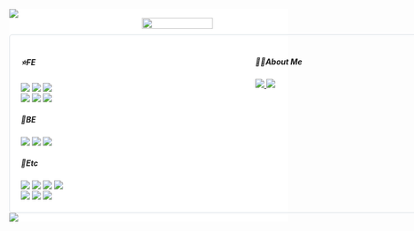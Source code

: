 <div style="background:white;">
    <img src="https://capsule-render.vercel.app/api?type=waving&color=0:81F7F3,100:2E9AFE&height=120&section=header"/>
  <!--Status start-->
    <div id="Status-div" 
        style="display: flex; justify-content: center; align-items: center; width:800px; margin: 0 auto 10px auto; ">
<!--       <img  
        style="width: 51%; margin-right:10px;" 
        src="https://github-readme-stats.vercel.app/api?username=devKmee&show_icons=true&theme=react&include_all_commits=true&count_private=true&hide=,stars" /> -->
      <img 
        style="width: 40%;" 
        src="https://github-readme-stats.vercel.app/api/top-langs/?username=devKmee&layout=compact&langs_count=3&hide=html,css&theme=react"/>
    </div>
  <!--Status end-->
  <!--Profile start-->
    <div id="Profile-div" 
        style="display: flex; justify-content: center;
        width:700px; margin: 0 auto; padding:20px;
        border: 1px solid #d8dee4; border-radius:5px;">
      <div style="width: 60%; margin-right:10px;" >
        <h5>⭐FE</h5>
        <div>
          <img src="https://img.shields.io/badge/Vue.js-4FC08D?style=flat-square&logo=Vue.js&logoColor=white">
          <img src="https://img.shields.io/badge/React-61DAFB?style=flat-square&logo=React&logoColor=white">
          <img src="https://img.shields.io/badge/JavaScript-F7DF1E?style=flat-square&logo=JavaScript&logoColor=white">
        </div>
        <div>
          <img src="https://img.shields.io/badge/Ant Design-0085CA?style=flat-square&logo=Ant Design&logoColor=white">
          <img src="https://img.shields.io/badge/styledcomponents-DB7093?style=flat-square&logo=styledcomponents&logoColor=white">
          <img src="https://img.shields.io/badge/Tailwind CSS-06B6D4?style=flat-square&logo=Tailwind CSS&logoColor=white">
        </div>
        <h5>🌱BE</h5>
        <div>
           <img src="https://img.shields.io/badge/Spring Boot-6DB33F?style=flat&logo=Spring Boot&logoColor=white">
          <img src="https://img.shields.io/badge/Java-7952B3?style=flat-square&logo=CoffeeScript&logoColor=white">
          <img src="https://img.shields.io/badge/Oracle-F80000?style=flat&logo=Oracle&logoColor=white">
        </div>
        <h5>🙏Etc</h5>
          <div>
            <img src="https://img.shields.io/badge/Github-181717?style=flat&logo=Github&logoColor=white">
            <img src="https://img.shields.io/badge/SVN-4E9BCD?style=flat&logo=subversion&logoColor=white">
            <img src="https://img.shields.io/badge/Slack-4A154B?style=flat&logo=Slack&logoColor=white">
            <img src="https://img.shields.io/badge/Notion-000000?style=flat&logo=Notion&logoColor=white">
          </div>
          <div>
            <img src="https://img.shields.io/badge/vsCode-2088FF?style=flat&logo=visualstudiocode&logoColor=white">
            <img src="https://img.shields.io/badge/inteliJ-000000?style=flat&logo=intellijidea&logoColor=white">
            <img src="https://img.shields.io/badge/eclipse-7952B3?style=flat&logo=eclipseide&logoColor=white">
          </div>
      </div>
      <div style="width: 40%;">
        <h5>🧑‍💻About Me</h5>
        <div>
          <a href="https://paran-coding.tistory.com/">
          <img src="https://img.shields.io/badge/Tech Blog-FF7328?style=Flat-square&logo=Tistory&logoColor=white"/>
          </a>
          <a href="https://github.com/devkmee/">
            <img src="https://hits.seeyoufarm.com/api/count/incr/badge.svg?url=https%3A%2F%2Fgithub.com%2FdevKmee%2F&count_bg=%23000000&title_bg=%23000000&icon=github.svg&icon_color=%23FFFFFF&title=GitHub&edge_flat=false"/>
          </a>
        </div>
      </div>
  </div>
  <!--Profile end-->
    <img src="https://capsule-render.vercel.app/api?type=waving&color=0:81F7F3,100:2E9AFE&height=120&section=footer"/>
</div>
